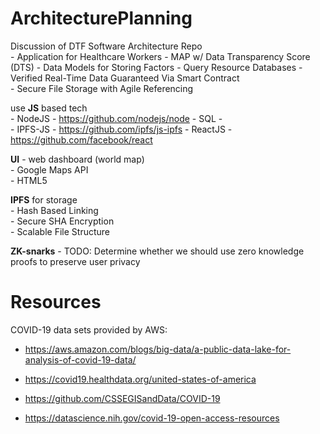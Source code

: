 # ArchitecturePlanning
Discussion of DTF Software Architecture Repo  
    - Application for Healthcare Workers - MAP w/ Data Transparency Score (DTS)
    - Data Models for Storing Factors
    - Query Resource Databases
    - Verified Real-Time Data Guaranteed Via Smart Contract  
    - Secure File Storage with Agile Referencing  

use **JS** based tech  
    - NodeJS - https://github.com/nodejs/node
    - SQL -   
    - IPFS-JS - https://github.com/ipfs/js-ipfs
    - ReactJS - https://github.com/facebook/react

**UI** - web dashboard (world map)  
    - Google Maps API  
    - HTML5  

**IPFS** for storage  
    - Hash Based Linking  
    - Secure SHA Encryption  
    - Scalable File Structure
    
**ZK-snarks**
    - TODO:
        Determine whether we should use zero knowledge proofs to preserve user privacy

# Resources
COVID-19 data sets provided by AWS:

- https://aws.amazon.com/blogs/big-data/a-public-data-lake-for-analysis-of-covid-19-data/

- https://covid19.healthdata.org/united-states-of-america

- https://github.com/CSSEGISandData/COVID-19

- https://datascience.nih.gov/covid-19-open-access-resources
